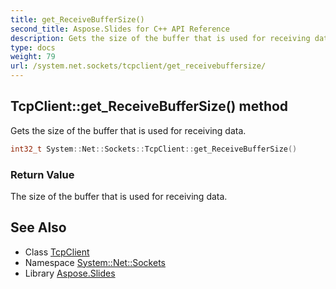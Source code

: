 ```yaml
---
title: get_ReceiveBufferSize()
second_title: Aspose.Slides for C++ API Reference
description: Gets the size of the buffer that is used for receiving data.
type: docs
weight: 79
url: /system.net.sockets/tcpclient/get_receivebuffersize/
---
```

## TcpClient::get_ReceiveBufferSize() method


Gets the size of the buffer that is used for receiving data.

```cpp
int32_t System::Net::Sockets::TcpClient::get_ReceiveBufferSize()
```


### Return Value

The size of the buffer that is used for receiving data.

## See Also

* Class [TcpClient](../)
* Namespace [System::Net::Sockets](../../)
* Library [Aspose.Slides](../../../)